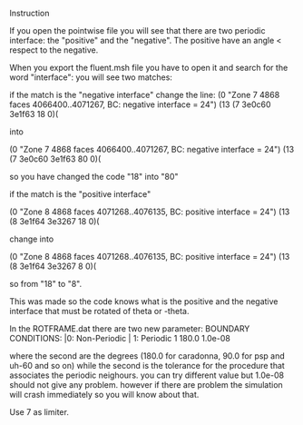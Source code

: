 Instruction

If you open the pointwise file you will see that there are two periodic interface:
the "positive" and the "negative". The positive have an angle < respect to the negative.

When you export the fluent.msh file you have to open it and search for the word "interface":
you will see two matches:

if the match is the "negative interface" change the line:
(0 "Zone 7 4868 faces 4066400..4071267, BC: negative interface = 24")
(13 (7 3e0c60 3e1f63 18 0)(

into 

(0 "Zone 7 4868 faces 4066400..4071267, BC: negative interface = 24")
(13 (7 3e0c60 3e1f63 80 0)(


so you have changed the code "18" into "80"


if the match is the "positive interface"

(0 "Zone 8 4868 faces 4071268..4076135, BC: positive interface = 24")
(13 (8 3e1f64 3e3267 18 0)(

change into 

(0 "Zone 8 4868 faces 4071268..4076135, BC: positive interface = 24")
(13 (8 3e1f64 3e3267 8 0)(

so from "18" to "8".

This was made so the code knows what is the positive and the negative interface that must be rotated of theta or -theta.

In the ROTFRAME.dat there are two new parameter:
BOUNDARY CONDITIONS: |0: Non-Periodic | 1: Periodic
1 180.0  1.0e-08

where the second are the degrees (180.0 for caradonna, 90.0 for psp and uh-60 and so on) while the second is the tolerance for the procedure that associates the periodic neighours.
you can try different value but 1.0e-08 should not give any problem. however if there are problem the simulation will crash immediately so you will know about that.

Use 7 as limiter.


